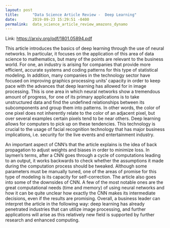 ```yaml
---
layout: post
title:      "Data Science Article Review -  Deep Learning"
date:       2019-09-23 15:29:51 -0400
permalink:  data_science_article_review_amazons_dynamo
---
```




Link:
https://arxiv.org/pdf/1801.05894.pdf

This article introduces the basics of deep learning through the use of neural networks. In particular, it focuses on the application of this area of data science to mathematics, but many of the points are relevant to the business world. For one, an industry is arising for companies that provide more efficient, accurate systems and coding patterns for this type of statistical modeling. In addition, many companies in the technology sector have focused on improving graphics processing units’ capacity in order to keep pace with the advances that deep learning has allowed for in image processing. This is one area in which neural networks show a tremendous amount of progress, for one of its primary applications is to take unstructured data and find the undefined relationships between its subcomponents and group them into patterns. In other words, the color of one pixel does not inherently relate to the color of an adjacent pixel, but over several examples certain pixels tend to be near others. Deep learning allows for computers to pick up on these tendencies. This technology is crucial to the usage of facial recognition technology that has major business implications, i.e. security for the live events and entertainment industry.

An important aspect of CNN’s that the article explains is the idea of back propagation to adjust weights and biases in order to minimize loss. In laymen’s terms, after a CNN goes through a cycle of computations leading to an output, it works backwards to check whether the assumptions it made during the computation process should be tweaked. Although some parameters must be manually tuned, one of the areas of promise for this type of modeling is its capacity for self-correction. The article also goes into some of the downsides of CNN. A few of the most notable ones are the great computational needs (time and memory) of using neural networks and how it can be quite unclear how exactly the CNN makes its intermediate decisions, even if the results are promising. Overall, a business leader can interpret the article in the following way: deep learning has already penetrated industries that can utilize image processing, and further applications will arise as this relatively new field is supported by further research and enhanced computing.




